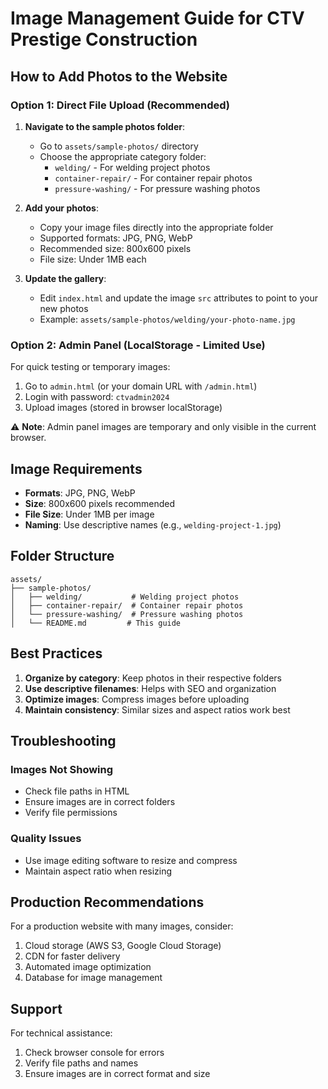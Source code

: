 # Image Management Guide for CTV Prestige Construction

## How to Add Photos to the Website

### Option 1: Direct File Upload (Recommended)

1. **Navigate to the sample photos folder**: 
   - Go to `assets/sample-photos/` directory
   - Choose the appropriate category folder:
     - `welding/` - For welding project photos
     - `container-repair/` - For container repair photos
     - `pressure-washing/` - For pressure washing photos

2. **Add your photos**:
   - Copy your image files directly into the appropriate folder
   - Supported formats: JPG, PNG, WebP
   - Recommended size: 800x600 pixels
   - File size: Under 1MB each

3. **Update the gallery**:
   - Edit `index.html` and update the image `src` attributes to point to your new photos
   - Example: `assets/sample-photos/welding/your-photo-name.jpg`

### Option 2: Admin Panel (LocalStorage - Limited Use)

For quick testing or temporary images:

1. Go to `admin.html` (or your domain URL with `/admin.html`)
2. Login with password: `ctvadmin2024`
3. Upload images (stored in browser localStorage)

⚠️ **Note**: Admin panel images are temporary and only visible in the current browser.

## Image Requirements

- **Formats**: JPG, PNG, WebP
- **Size**: 800x600 pixels recommended
- **File Size**: Under 1MB per image
- **Naming**: Use descriptive names (e.g., `welding-project-1.jpg`)

## Folder Structure

```
assets/
├── sample-photos/
│   ├── welding/           # Welding project photos
│   ├── container-repair/  # Container repair photos
│   └── pressure-washing/  # Pressure washing photos
│   └── README.md         # This guide
```

## Best Practices

1. **Organize by category**: Keep photos in their respective folders
2. **Use descriptive filenames**: Helps with SEO and organization
3. **Optimize images**: Compress images before uploading
4. **Maintain consistency**: Similar sizes and aspect ratios work best

## Troubleshooting

### Images Not Showing
- Check file paths in HTML
- Ensure images are in correct folders
- Verify file permissions

### Quality Issues
- Use image editing software to resize and compress
- Maintain aspect ratio when resizing

## Production Recommendations

For a production website with many images, consider:
1. Cloud storage (AWS S3, Google Cloud Storage)
2. CDN for faster delivery
3. Automated image optimization
4. Database for image management

## Support

For technical assistance:
1. Check browser console for errors
2. Verify file paths and names
3. Ensure images are in correct format and size
